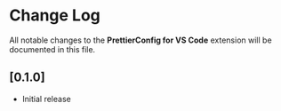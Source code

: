 # Change Log

All notable changes to the **PrettierConfig for VS Code** extension will be documented in this file.

## [0.1.0]

- Initial release

